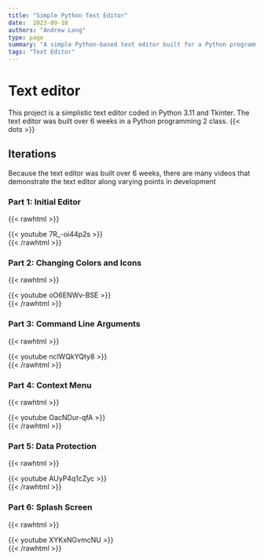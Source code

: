 ```yaml
---
title: "Simple Python Text Editor"
date:  2023-09-18
authors: "Andrew Long"
type: page
summary: "A simple Python-based text editor built for a Python programming 2 class."
tags: "Text Editor"
---
```


# Text editor
This project is a simplistic text editor coded in Python 3.11 and Tkinter. The text editor was built over 6 weeks in a Python programming 2 class.
{{< dots >}}

## Iterations
Because the text editor was built over 6 weeks, there are many videos that demonstrate the text editor along varying points in development

### Part 1: Initial Editor
{{< rawhtml >}}<div style="margin-bottom: var(--gen-bottom-padding);">{{< youtube 7R_-oi44p2s >}}</div>{{< /rawhtml >}}

### Part 2: Changing Colors and Icons
{{< rawhtml >}}<div style="margin-bottom: var(--gen-bottom-padding);">{{< youtube oO6ENWv-BSE >}}</div>{{< /rawhtml >}}

### Part 3: Command Line Arguments
{{< rawhtml >}}<div style="margin-bottom: var(--gen-bottom-padding);">{{< youtube nclWQkYQty8 >}}</div>{{< /rawhtml >}}

### Part 4: Context Menu
{{< rawhtml >}}<div style="margin-bottom: var(--gen-bottom-padding);">{{< youtube OacNDur-qfA >}}</div>{{< /rawhtml >}}

### Part 5: Data Protection
{{< rawhtml >}}<div style="margin-bottom: var(--gen-bottom-padding);">{{< youtube AUyP4q1cZyc >}}</div>{{< /rawhtml >}}

### Part 6: Splash Screen
{{< rawhtml >}}<div style="margin-bottom: var(--gen-bottom-padding);">{{< youtube XYKxNGvmcNU >}}</div>{{< /rawhtml >}}

